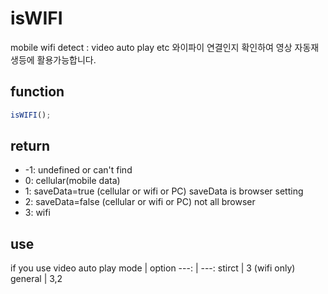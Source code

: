 # isWIFI
mobile wifi detect : video auto play etc
와이파이 연결인지 확인하여 영상 자동재생등에 활용가능합니다.

## function
```js
isWIFI();
```

## return
- -1: undefined or can't find
- 0: cellular(mobile data)
- 1: saveData=true (cellular or wifi or PC)	saveData is browser setting
- 2: saveData=false (cellular or wifi or PC)	not all browser
- 3: wifi

## use
if you use video auto play
mode | option
---: | ---:
stirct | 3 (wifi only)
general | 3,2
